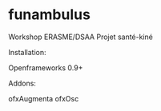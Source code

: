# funambulus
Workshop ERASME/DSAA Projet santé-kiné

Installation:

Openframeworks 0.9+

Addons:

ofxAugmenta
ofxOsc

